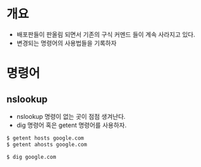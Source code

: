 # 개요
 - 배포판들이 판올림 되면서 기존의 구식 커멘드 들이 계속 사라지고 있다.
 - 변경되는 명령어의 사용법들을 기록하자


# 명령어

## nslookup
 - nslookup 명령이 없는 곳이 점점 생겨난다.
 - dig 명령어 혹은 getent 명령어를 사용하자.

```bash
$ getent hosts google.com
$ getent ahosts google.com

$ dig google.com
```

